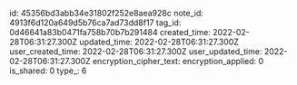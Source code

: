 id: 45356bd3abb34e31802f252e8aea928c
note_id: 4913f6d120a649d5b76ca7ad73dd8f17
tag_id: 0d46641a83b0471fa758b70b7b291484
created_time: 2022-02-28T06:31:27.300Z
updated_time: 2022-02-28T06:31:27.300Z
user_created_time: 2022-02-28T06:31:27.300Z
user_updated_time: 2022-02-28T06:31:27.300Z
encryption_cipher_text: 
encryption_applied: 0
is_shared: 0
type_: 6